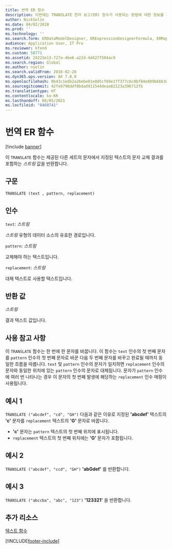 ```yaml
---
title: 번역 ER 함수
description: 이번에는 TRANSLATE 전자 보고(ER) 함수가 사용되는 방법에 대한 정보를 제공합니다.
author: NickSelin
ms.date: 04/02/2020
ms.prod: ''
ms.technology: ''
ms.search.form: ERDataModelDesigner, ERExpressionDesignerFormula, ERMappedFormatDesigner, ERModelMappingDesigner
audience: Application User, IT Pro
ms.reviewer: kfend
ms.custom: 58771
ms.assetid: 24223e13-727a-4be6-a22d-4d427f504ac9
ms.search.region: Global
ms.author: nselin
ms.search.validFrom: 2016-02-28
ms.dyn365.ops.version: AX 7.0.0
ms.openlocfilehash: 0b43c1edb2a26ebe01e8d5cf69e1ff377c6c8bf84e889b6bb3d1828d3dc84b53
ms.sourcegitcommit: 42fe9790ddf0bdad911544deaa82123a396712fb
ms.translationtype: HT
ms.contentlocale: ko-KR
ms.lasthandoff: 08/05/2021
ms.locfileid: "8460741"
---
```

# <a name="translate-er-function"></a>번역 ER 함수

[!include [banner](../includes/banner.md)]

이 `TRANSLATE` 함수는 제공된 다른 세트의 문자에서 지정된 텍스트의 문자 교체 결과를 포함하는 *스트링* 값을 반환합니다.

## <a name="syntax"></a>구문

```vb
TRANSLATE (text , pattern, replacement)
```

## <a name="arguments"></a>인수

`text`: *스트링*

*스트링* 유형의 데이터 소스의 유효한 경로입니다.

`pattern`: *스트링*

교체해야 하는 텍스트입니다.

`replacement`: *스트링*

대체 텍스트로 사용할 텍스트입니다.

## <a name="return-values"></a>반환 값

*스트링*

결과 텍스트 값입니다.

## <a name="usage-notes"></a>사용 참고 사항

이 `TRANSLATE` 함수는 한 번에 한 문자를 바꿉니다. 이 함수는 `text` 인수의 첫 번째 문자를 `pattern` 인수의 첫 번째 문자로 바꾼 다음 두 번째 문자를 바꾸고 완료될 때까지 동일한 흐름을 따릅니다. `text` 및 `pattern` 인수의 문자가 일치하면 `replacement` 인수의 문자와 동일한 위치에 있는 `pattern` 인수의 문자로 대체됩니다. 문자가 `pattern` 인수에 여러 번 나타나는 경우 이 문자의 첫 번째 발생에 해당하는 `replacement` 인수 매핑이 사용됩니다.

## <a name="example-1"></a>예시 1

`TRANSLATE ("abcdef", "cd", "GH")` 다음과 같은 이유로 지정된 **'abcdef'** 텍스트의 **'c'** 문자를 `replacement` 텍스트의 **'G'** 문자로 바꿉니다.
-   **'c'** 문자는 `pattern` 텍스트의 첫 번째 위치에 표시됩니다.
-   `replacement` 텍스트의 첫 번째 위치에는 **'G'** 문자가 포함됩니다.

## <a name="example-2"></a>예시 2

`TRANSLATE ("abcdef", "ccd", "GH")` **'abGdef'** 를 반환합니다.

## <a name="example-3"></a>예시 3

`TRANSLATE ("abccba", "abc", "123")` **'123321'** 을 반환합니다.

## <a name="additional-resources"></a>추가 리소스

[텍스트 함수](er-functions-category-text.md)


[!INCLUDE[footer-include](../../../includes/footer-banner.md)]